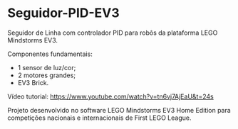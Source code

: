 # Seguidor-PID-EV3
Seguidor de Linha com controlador PID para robôs da plataforma LEGO Mindstorms EV3.

Componentes fundamentais:
- 1 sensor de luz/cor;
- 2 motores grandes;
- EV3 Brick.

Vídeo tutorial: 
https://www.youtube.com/watch?v=tn6vj7AjEaU&t=24s

Projeto desenvolvido no software LEGO Mindstorms EV3 Home Edition para competições nacionais e internacionais de First LEGO League.
